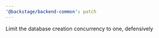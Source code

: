```yaml
---
'@backstage/backend-common': patch
---
```


Limit the database creation concurrency to one, defensively
